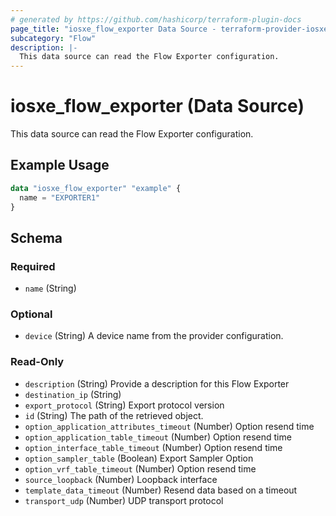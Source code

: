 ```yaml
---
# generated by https://github.com/hashicorp/terraform-plugin-docs
page_title: "iosxe_flow_exporter Data Source - terraform-provider-iosxe"
subcategory: "Flow"
description: |-
  This data source can read the Flow Exporter configuration.
---
```


# iosxe_flow_exporter (Data Source)

This data source can read the Flow Exporter configuration.

## Example Usage

```terraform
data "iosxe_flow_exporter" "example" {
  name = "EXPORTER1"
}
```

<!-- schema generated by tfplugindocs -->
## Schema

### Required

- `name` (String)

### Optional

- `device` (String) A device name from the provider configuration.

### Read-Only

- `description` (String) Provide a description for this Flow Exporter
- `destination_ip` (String)
- `export_protocol` (String) Export protocol version
- `id` (String) The path of the retrieved object.
- `option_application_attributes_timeout` (Number) Option resend time
- `option_application_table_timeout` (Number) Option resend time
- `option_interface_table_timeout` (Number) Option resend time
- `option_sampler_table` (Boolean) Export Sampler Option
- `option_vrf_table_timeout` (Number) Option resend time
- `source_loopback` (Number) Loopback interface
- `template_data_timeout` (Number) Resend data based on a timeout
- `transport_udp` (Number) UDP transport protocol
